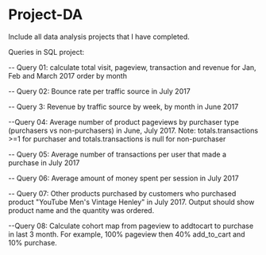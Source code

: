 # Project-DA
Include all data analysis projects that I have completed. 

Queries in SQL project: 

-- Query 01: calculate total visit, pageview, transaction and revenue for Jan, Feb and March 2017 order by month

-- Query 02: Bounce rate per traffic source in July 2017

-- Query 3: Revenue by traffic source by week, by month in June 2017

--Query 04: Average number of product pageviews by purchaser type (purchasers vs non-purchasers) in June, July 2017. Note: totals.transactions >=1 for purchaser and totals.transactions is null for non-purchaser

-- Query 05: Average number of transactions per user that made a purchase in July 2017

-- Query 06: Average amount of money spent per session in July 2017

-- Query 07: Other products purchased by customers who purchased product "YouTube Men's Vintage Henley" in July 2017. Output should show product name and the quantity was ordered.

--Query 08: Calculate cohort map from pageview to addtocart to purchase in last 3 month. For example, 100% pageview then 40% add_to_cart and 10% purchase.
